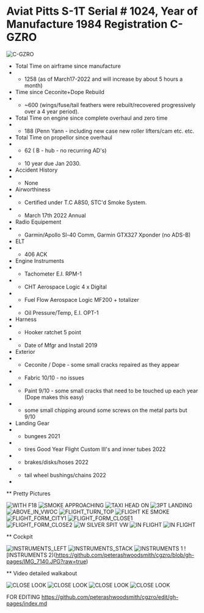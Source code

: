 
# Aviat Pitts S-1T Serial # 1024, Year of Manufacture 1984 Registration C-GZRO

![C-GZRO](https://github.com/peterashwoodsmith/cgzro/blob/gh-pages/120192589_342653510515315_1866686497951489580_n.jpg?raw=true)

- Total Time on airframe since manufacture 
- - 1258 (as of March17-2022 and will increase by about 5 hours a month)
- Time since Ceconite+Dope Rebuild
- - ~600 (wings/fuse/tail feathers were rebuilt/recovered progressively over a 4 year period).                        
- Total Time on engine since complete overhaul and zero time
- - 188 (Penn Yann - including new case new roller lifters/cam etc. etc. 
- Total Time on propellor since overhaul
- - 62  ( B - hub - no recurring AD's)
- - 10 year due Jan 2030.
- Accident History
- - None     
- Airworthiness                         
- - Certified under T.C A8S0, STC'd Smoke System.
- - March 17th 2022 Annual
- Radio Equipement
- - Garmin/Apollo Sl-40 Comm, Garmin GTX327 Xponder (no ADS-B)
- ELT
- - 406 ACK
- Engine Instruments
- - Tachometer E.I. RPM-1
- - CHT Aerospace Logic 4 x Digital
- - Fuel Flow Aerospace Logic MF200 + totalizer
- - Oil Pressure/Temp, E.I. OPT-1
- Harness 
- - Hooker ratchet 5 point
- - Date of Mfgr and Install 2019 
- Exterior
- - Ceconite / Dope - some small cracks repaired as they appear 
- - Fabric 10/10 - no issues
- - Paint 9/10 - some small cracks that need to be touched up each year (Dope makes this easy)
- - some small chipping around some screws on the metal parts but 9/10
- Landing Gear
- - bungees 2021
- - tires Good Year Flight Custom III's and inner tubes 2022
- - brakes/disks/hoses 2022
- - tail wheel bushings/chains 2022 
- 
** Pretty Pictures

![WITH F18](https://github.com/peterashwoodsmith/cgzro/blob/gh-pages/247750_big.jpg?raw=true)
![SMOKE APPROACHING](https://github.com/peterashwoodsmith/cgzro/blob/gh-pages/8715369833_bdb9186f0d_o.jpg?raw=true)
![TAXI HEAD ON](https://github.com/peterashwoodsmith/cgzro/blob/gh-pages/8715385031_27015be4b2_o.jpg?raw=true)
![3PT LANDING](https://github.com/peterashwoodsmith/cgzro/blob/gh-pages/IMG_2381.JPG?raw=true)
![ABOVE_IN_VWOC](https://github.com/peterashwoodsmith/cgzro/blob/gh-pages/IMG_4973.JPG?raw=true)
![FLIGHT_TURN_TOP](https://github.com/peterashwoodsmith/cgzro/blob/gh-pages/IMG_5089.JPG?raw=true)
![FLIGHT KE SMOKE](https://github.com/peterashwoodsmith/cgzro/blob/gh-pages/IMG_5138.JPG?raw=true)
![FLIGHT_FORM_CITY1](https://github.com/peterashwoodsmith/cgzro/blob/gh-pages/IMG_6193.JPG?raw=true)
![FLIGHT_FORM_CLOSE1](https://github.com/peterashwoodsmith/cgzro/blob/gh-pages/IMG_6197.JPG?raw=true)
![FLIGHT_FORM_CLOSE2](https://github.com/peterashwoodsmith/cgzro/blob/gh-pages/IMG_6198.JPG?raw=true)
![W SILVER SPIT VW](https://github.com/peterashwoodsmith/cgzro/blob/gh-pages/IMG_6219.JPG?raw=true)
![IN FLIGHT](https://github.com/peterashwoodsmith/cgzro/blob/gh-pages/IMG_7120.JPG?raw=true)
![IN FLIGHT](https://github.com/peterashwoodsmith/cgzro/blob/gh-pages/IMG_7020.JPG?raw=true)

** Cockpit

![INSTRUMENTS_LEFT](https://github.com/peterashwoodsmith/cgzro/blob/gh-pages/IMG_4623.JPG?raw=true)
![INSTRUMENTS_STACK](https://github.com/peterashwoodsmith/cgzro/blob/gh-pages/IMG_4625.JPG?raw=true)
![INSTRUMENTS 1](https://github.com/peterashwoodsmith/cgzro/blob/gh-pages/IMG_7140.JPG?raw=true)
![INSTRUMENTS 2)(https://github.com/peterashwoodsmith/cgzro/blob/gh-pages/IMG_7140.JPG?raw=true)

** Video detailed walkabout

![CLOSE LOOK](https://youtu.be/h7LCGDUYQKE)
![CLOSE LOOK](https://youtu.be/3lP5YBVBkos)
![CLOSE LOOK](https://youtu.be/CXUzI5mdrys)
![CLOSE LOOK](https://youtu.be/3UAzy7573QE)


FOR EDITING https://github.com/peterashwoodsmith/cgzro/edit/gh-pages/index.md
